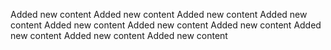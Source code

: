  Added new content
Added new content
Added new content
Added new content
Added new content
Added new content
Added new content
Added new content
Added new content
Added new content
